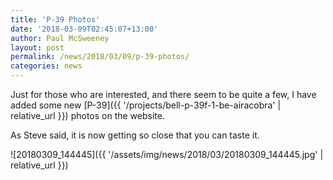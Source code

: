 ```yaml
---
title: 'P-39 Photos'
date: '2018-03-09T02:45:07+13:00'
author: Paul McSweeney
layout: post
permalink: /news/2018/03/09/p-39-photos/
categories: news
---
```


Just for those who are interested, and there seem to be quite a few, I have added some new [P-39]({{ '/projects/bell-p-39f-1-be-airacobra' | relative_url }}) photos on the website.

As Steve said, it is now getting so close that you can taste it.

![20180309_144445]({{ '/assets/img/news/2018/03/20180309_144445.jpg' | relative_url }})
